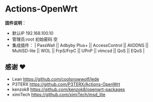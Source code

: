 # Actions-OpenWrt



**固件说明**：

- 默认IP 192.168.100.10
- 管理员:root 初始密码 空
- 集成插件：
   | PassWall || Adbyby Plus+ || AccessControl || AliDDNS || MultiSD-lite || WOL || FrpS/FrpC || UPnP || vlmcsd || QoS || EQoS |

## 感谢 ❤️

- Lean      https://github.com/coolsnowwolf/lede
- P3TERX    https://github.com/P3TERX/Actions-OpenWrt
- kenzok8   https://github.com/kenzok8/openwrt-packages
- ximiTech  https://github.com/ximiTech/msd_lite

